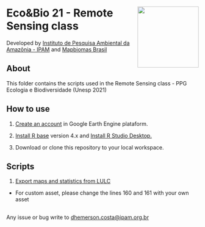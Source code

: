 <div>
    <img src='https://s3.amazonaws.com/risu-static/instituicoes/logo/ipam.jpg' height='auto' width='160' align='right'>
    <h1>Eco&Bio 21 - Remote Sensing class</h1>
</div>

Developed by [Instituto de Pesquisa Ambiental da Amazônia - IPAM](https://ipam.org.br/) and [Mapbiomas Brasil](https://mapbiomas.org/) <br>

## About
This folder contains the scripts used in the Remote Sensing class - PPG Ecologia e Biodiversidade (Unesp 2021)

## How to use
1. [Create an account](https://signup.earthengine.google.com/) in Google Earth Engine plataform.

2. [Install R base](https://cran.r-project.org/bin/) version 4.x and [Install R Studio Desktop.](https://www.rstudio.com/products/rstudio/download/)

3. Download or clone this repository to your local workspace.

## Scripts
1. [Export maps and statistics from LULC](https://github.com/dh-conciani/remote-sens-eco21/blob/main/01_mapbiomas-user-toolkit-lulc.js)
- For custom asset, please change the lines 160 and 161 with your own asset 

##
Any issue or bug write to <dhemerson.costa@ipam.org.br>
